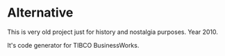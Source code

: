 # Alternative

This is very old project just for history and nostalgia purposes. Year 2010.

It's code generator for TIBCO BusinessWorks.
